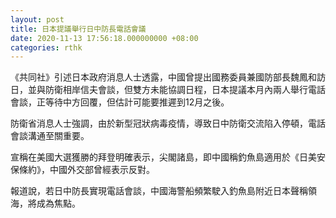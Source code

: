 ```yaml
---
layout: post
title: 日本提議舉行日中防長電話會議
date: 2020-11-13 17:56:18.000000000 +08:00
categories: rthk
---
```


《共同社》引述日本政府消息人士透露，中國曾提出國務委員兼國防部長魏鳳和訪日，並與防衛相岸信夫會談，但雙方未能協調日程，日本提議本月內兩人舉行電話會談，正等待中方回覆，但估計可能要推遲到12月之後。

防衛省消息人士強調，由於新型冠狀病毒疫情，導致日中防衛交流陷入停頓，電話會談溝通至關重要。

宣稱在美國大選獲勝的拜登明確表示，尖閣諸島，即中國稱釣魚島適用於《日美安保條約》，中國外交部曾經表示反對。

報道說，若日中防長實現電話會談，中國海警船頻繁駛入釣魚島附近日本聲稱領海，將成為焦點。

